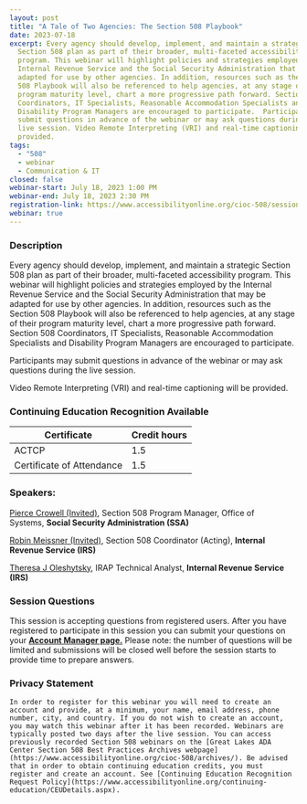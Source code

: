 ```yaml
---
layout: post
title: "A Tale of Two Agencies: The Section 508 Playbook"
date: 2023-07-18
excerpt: Every agency should develop, implement, and maintain a strategic
  Section 508 plan as part of their broader, multi-faceted accessibility
  program. This webinar will highlight policies and strategies employed by the
  Internal Revenue Service and the Social Security Administration that may be
  adapted for use by other agencies. In addition, resources such as the Section
  508 Playbook will also be referenced to help agencies, at any stage of their
  program maturity level, chart a more progressive path forward. Section 508
  Coordinators, IT Specialists, Reasonable Accommodation Specialists and
  Disability Program Managers are encouraged to participate.  Participants may
  submit questions in advance of the webinar or may ask questions during the
  live session. Video Remote Interpreting (VRI) and real-time captioning will be
  provided.
tags:
  - "508"
  - webinar
  - Communication & IT
closed: false
webinar-start: July 18, 2023 1:00 PM
webinar-end: July 18, 2023 2:30 PM
registration-link: https://www.accessibilityonline.org/cioc-508/session/?id=111062
webinar: true
---
```

### Description

Every agency should develop, implement, and maintain a strategic Section 508 plan as part of their broader, multi-faceted accessibility program. This webinar will highlight policies and strategies employed by the Internal Revenue Service and the Social Security Administration that may be adapted for use by other agencies. In addition, resources such as the Section 508 Playbook will also be referenced to help agencies, at any stage of their program maturity level, chart a more progressive path forward. Section 508 Coordinators, IT Specialists, Reasonable Accommodation Specialists and Disability Program Managers are encouraged to participate.



Participants may submit questions in advance of the webinar or may ask questions during the live session.



Video Remote Interpreting (VRI) and real-time captioning will be provided.

### Continuing Education Recognition Available

| **Certificate**           | **Credit hours** |
| ------------------------- | ---------------- |
| ACTCP                     | 1.5              |
| Certificate of Attendance | 1.5              |

### Speakers:

[Pierce Crowell (Invited)](https://www.accessibilityonline.org/speakers/speaker.aspx?id=10997&ret=A%20Tale%20of%20Two%20Agencies:%20The%20Section%20508%20Playbook), Section 508 Program Manager, Office of Systems, **Social Security Administration (SSA)**

[Robin Meissner (Invited)](https://www.accessibilityonline.org/speakers/speaker.aspx?id=10996&ret=A%20Tale%20of%20Two%20Agencies:%20The%20Section%20508%20Playbook), Section 508 Coordinator (Acting), **Internal Revenue Service (IRS)**

[Theresa J Oleshytsky](https://www.accessibilityonline.org/speakers/speaker.aspx?id=10994&ret=A%20Tale%20of%20Two%20Agencies:%20The%20Section%20508%20Playbook), IRAP Technical Analyst, **Internal Revenue Service (IRS)**

### Session Questions

This session is accepting questions from registered users. After you have registered to participate in this session you can submit your questions on your **[Account Manager page.](https://www.accessibilityonline.org/cioc-508/accountManager/18899/session/110879#questions)** Please note: the number of questions will be limited and submissions will be closed well before the session starts to provide time to prepare answers.

### Privacy Statement

```
In order to register for this webinar you will need to create an account and provide, at a minimum, your name, email address, phone number, city, and country. If you do not wish to create an account, you may watch this webinar after it has been recorded. Webinars are typically posted two days after the live session. You can access previously recorded Section 508 webinars on the [Great Lakes ADA Center Section 508 Best Practices Archives webpage](https://www.accessibilityonline.org/cioc-508/archives/). Be advised that in order to obtain continuing education credits, you must register and create an account. See [Continuing Education Recognition Request Policy](https://www.accessibilityonline.org/continuing-education/CEUDetails.aspx).
```